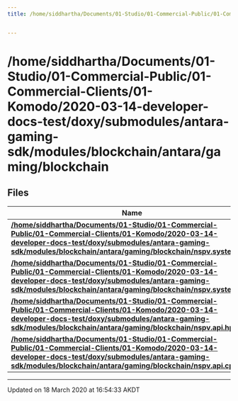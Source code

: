 ```yaml
---
title: /home/siddhartha/Documents/01-Studio/01-Commercial-Public/01-Commercial-Clients/01-Komodo/2020-03-14-developer-docs-test/doxy/submodules/antara-gaming-sdk/modules/blockchain/antara/gaming/blockchain


---
```


# /home/siddhartha/Documents/01-Studio/01-Commercial-Public/01-Commercial-Clients/01-Komodo/2020-03-14-developer-docs-test/doxy/submodules/antara-gaming-sdk/modules/blockchain/antara/gaming/blockchain






## Files

| Name           |
| -------------- |
| **[/home/siddhartha/Documents/01-Studio/01-Commercial-Public/01-Commercial-Clients/01-Komodo/2020-03-14-developer-docs-test/doxy/submodules/antara-gaming-sdk/modules/blockchain/antara/gaming/blockchain/nspv.system.hpp](Files/nspv_8system_8hpp.md#file-nspv.system.hpp)**  |
| **[/home/siddhartha/Documents/01-Studio/01-Commercial-Public/01-Commercial-Clients/01-Komodo/2020-03-14-developer-docs-test/doxy/submodules/antara-gaming-sdk/modules/blockchain/antara/gaming/blockchain/nspv.system.cpp](Files/nspv_8system_8cpp.md#file-nspv.system.cpp)**  |
| **[/home/siddhartha/Documents/01-Studio/01-Commercial-Public/01-Commercial-Clients/01-Komodo/2020-03-14-developer-docs-test/doxy/submodules/antara-gaming-sdk/modules/blockchain/antara/gaming/blockchain/nspv.api.hpp](Files/nspv_8api_8hpp.md#file-nspv.api.hpp)**  |
| **[/home/siddhartha/Documents/01-Studio/01-Commercial-Public/01-Commercial-Clients/01-Komodo/2020-03-14-developer-docs-test/doxy/submodules/antara-gaming-sdk/modules/blockchain/antara/gaming/blockchain/nspv.api.cpp](Files/nspv_8api_8cpp.md#file-nspv.api.cpp)**  |

















-------------------------------

Updated on 18 March 2020 at 16:54:33 AKDT
